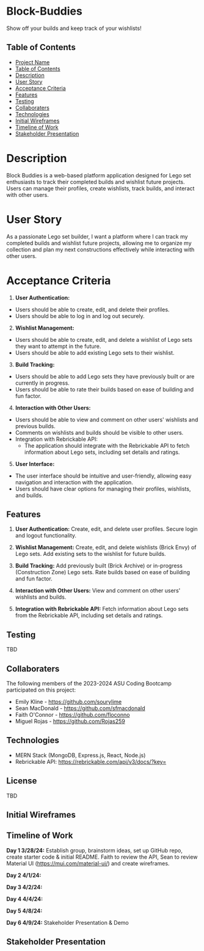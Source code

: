 # Block-Buddies
Show off your builds and keep track of your wishlists!

## Table of Contents

- [Project Name](#Block-Buddies)
- [Table of Contents](#table-of-contents)
- [Description](#description)
- [User Story](#user-story)
- [Acceptance Criteria](#acceptance-criteria)
- [Features](#features)
- [Testing](#testing)
- [Collaboraters](#collaboraters)
- [Technologies](#technologies)
- [Initial Wireframes](#initial-wireframes)
- [Timeline of Work](#timeline-of-work)
- [Stakeholder Presentation](#stakeholder-presentation)

# Description

Block Buddies is a web-based platform application designed for Lego set enthusiasts to track their completed builds and wishlist future projects. Users can manage their profiles, create wishlists, track builds, and interact with other users.

# User Story

As a passionate Lego set builder, I want a platform where I can track my completed builds and wishlist future projects, allowing me to organize my collection and plan my next constructions effectively while interacting with other users.

# Acceptance Criteria

1. **User Authentication:**
- Users should be able to create, edit, and delete their profiles.
- Users should be able to log in and log out securely.

2. **Wishlist Management:**
- Users should be able to create, edit, and delete a wishlist of Lego sets they want to attempt in the future.
- Users should be able to add existing Lego sets to their wishlist.

3. **Build Tracking:**
- Users should be able to add Lego sets they have previously built or are currently in progress.
- Users should be able to rate their builds based on ease of building and fun factor.

4. **Interaction with Other Users:**
- Users should be able to view and comment on other users' wishlists and previous builds.
- Comments on wishlists and builds should be visible to other users.
- Integration with Rebrickable API:
    - The application should integrate with the Rebrickable API to fetch information about Lego sets, including set details and ratings.

5. **User Interface:**
- The user interface should be intuitive and user-friendly, allowing easy navigation and interaction with the application.
- Users should have clear options for managing their profiles, wishlists, and builds.

## Features

1. **User Authentication:** Create, edit, and delete user profiles. Secure login and logout functionality.

2. **Wishlist Management:** Create, edit, and delete wishlists (Brick Envy) of Lego sets. Add existing sets to the wishlist for future builds.

3. **Build Tracking:** Add previously built (Brick Archive) or in-progress (Construction Zone) Lego sets. Rate builds based on ease of building and fun factor.

4. **Interaction with Other Users:** View and comment on other users' wishlists and builds.

5. **Integration with Rebrickable API:** Fetch information about Lego sets from the Rebrickable API, including set details and ratings.

## Testing
TBD

## Collaboraters

The following members of the 2023-2024 ASU Coding Bootcamp participated on this project:
- Emily Kline - https://github.com/sourylime
- Sean MacDonald - https://github.com/sfmacdonald
- Faith O'Connor - https://github.com/floconno
- Miguel Rojas - https://github.com/Rojas259

## Technologies

- MERN Stack (MongoDB, Express.js, React, Node.js)
- Rebrickable API: https://rebrickable.com/api/v3/docs/?key=

## License
TBD

## Initial Wireframes

## Timeline of Work

**Day 1 3/28/24:** Establish group, brainstorm ideas, set up GitHub repo, create starter code & initial README. Faith to review the API, Sean to review Material UI (https://mui.com/material-ui/) and create wireframes.

**Day 2 4/1/24:** 

**Day 3 4/2/24:**

**Day 4 4/4/24:**

**Day 5 4/8/24:**

**Day 6 4/9/24:** Stakeholder Presentation & Demo

## Stakeholder Presentation
